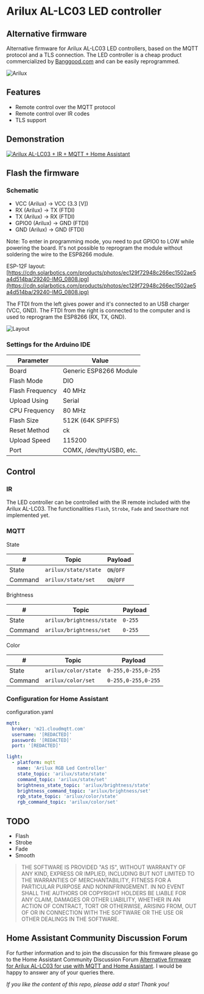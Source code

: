 # Arilux AL-LC03 LED controller
## Alternative firmware
Alternative firmware for Arilux AL-LC03 LED controllers, based on the MQTT protocol and a TLS connection.
The LED controller is a cheap product commercialized by [Banggood.com](http://www.banggood.com/ARILUX-AL-LC03-Super-Mini-LED-WIFI-APP-Controller-Remote-Control-For-RGB-LED-Strip-DC-9-12V-p-1060223.html) and can be easily reprogrammed.

![Arilux](images/Arilux.png)

## Features
- Remote control over the MQTT protocol
- Remote control over IR codes
- TLS support

## Demonstration

[![Arilux AL-LC03 + IR + MQTT + Home Assistant](images/Youtube.png)](https://www.youtube.com/watch?v=IKh0inaLvAU "Arilux AL-LC03 + IR + MQTT + Home Assistant")

## Flash the firmware
### Schematic
- VCC (Arilux) -> VCC (3.3 [V])
- RX  (Arilux) -> TX  (FTDI)
- TX  (Arilux) -> RX  (FTDI)
- GPIO0 (Arilux) -> GND (FTDI)
- GND (Arilux) -> GND (FTDI)

Note: To enter in programming mode, you need to put GPIO0 to LOW while powering the board. It's not possible to reprogram the module without soldering the wire to the ESP8266 module.

ESP-12F layout: [https://cdn.solarbotics.com/products/photos/ec129f72948c266ec1502ae5a4d514ba/29240-IMG_0808.jpg](https://cdn.solarbotics.com/products/photos/ec129f72948c266ec1502ae5a4d514ba/29240-IMG_0808.jpg)

The FTDI from the left gives power and it's connected to an USB charger (VCC, GND). The FTDI from the right is connected to the computer and is used to reprogram the ESP8266 (RX, TX, GND).

![Layout](images/Layout.JPG)

### Settings for the Arduino IDE

| Parameter       | Value                    |
| ----------------|--------------------------|
| Board           | Generic ESP8266 Module   |
| Flash Mode      | DIO                      |  
| Flash Frequency | 40 MHz                   |  
| Upload Using    | Serial                   |  
| CPU Frequency   | 80 MHz                   |  
| Flash Size      | 512K (64K SPIFFS)        |  
| Reset Method    | ck                       |  
| Upload Speed    | 115200                   |  
| Port            | COMX, /dev/ttyUSB0, etc. |

## Control
### IR
The LED controller can be controlled with the IR remote included with the Arilux AL-LC03. The functionalities `Flash`, `Strobe`, `Fade` and `Smooth`are not implemented yet.
### MQTT
State

| #          | Topic                 | Payload   |
|------------|-----------------------|-----------|
| State      | `arilux/state/state`  | `ON`/`OFF`|
| Command    | `arilux/state/set`    | `ON`/`OFF`|

Brightness

| #          | Topic                      | Payload   |
|------------|----------------------------|-----------|
| State      | `arilux/brightness/state`  |  `0-255`  |
| Command    | `arilux/brightness/set`    |  `0-255`  |

Color

| #          | Topic                 | Payload             |
|------------|-----------------------|---------------------|
| State      | `arilux/color/state`  | `0-255,0-255,0-255` |
| Command    | `arilux/color/set`    | `0-255,0-255,0-255` |

### Configuration for Home Assistant
configuration.yaml
```yaml
mqtt:
  broker: 'm21.cloudmqtt.com'
  username: '[REDACTED]'
  password: '[REDACTED]'
  port: '[REDACTED]'

light:
  - platform: mqtt
    name: 'Arilux RGB Led Controller'
    state_topic: 'arilux/state/state'
    command_topic: 'arilux/state/set'
    brightness_state_topic: 'arilux/brightness/state'
    brightness_command_topic: 'arilux/brightness/set'
    rgb_state_topic: 'arilux/color/state'
    rgb_command_topic: 'arilux/color/set'
```

## TODO
- Flash
- Strobe
- Fade
- Smooth

> THE SOFTWARE IS PROVIDED "AS IS", WITHOUT WARRANTY OF ANY KIND, EXPRESS OR
  IMPLIED, INCLUDING BUT NOT LIMITED TO THE WARRANTIES OF MERCHANTABILITY,
  FITNESS FOR A PARTICULAR PURPOSE AND NONINFRINGEMENT. IN NO EVENT SHALL THE
  AUTHORS OR COPYRIGHT HOLDERS BE LIABLE FOR ANY CLAIM, DAMAGES OR OTHER
  LIABILITY, WHETHER IN AN ACTION OF CONTRACT, TORT OR OTHERWISE, ARISING FROM,
  OUT OF OR IN CONNECTION WITH THE SOFTWARE OR THE USE OR OTHER DEALINGS IN THE
  SOFTWARE.

## Home Assistant Community Discussion Forum
For further information and to join the discussion for this firmware please go to the Home Assistant Community Discussion Forum [Alternative firmware for Arilux AL-LC03 for use with MQTT and Home Assistant](https://community.home-assistant.io/t/alternative-firmware-for-arilux-al-lc03-for-use-with-mqtt-and-home-assistant-rgb-light-strip-controller/6328/16). I would be happy to answer any of your queries there.

*If you like the content of this repo, please add a star! Thank you!*
